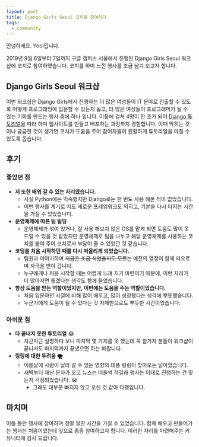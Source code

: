 ```yaml
---
layout: post
title: Django Girls Seoul 코치로 참여하다
tags:
  - community
---
```


안녕하세요. Yool입니다.

2019년 9월 6일부터 7일까지 구글 캠퍼스 서울에서 진행된 Django Girls Seoul 워크샵에 코치로 참여하였습니다. 코치를 하며 느낀 행사를 조금 남겨 보고자 합니다.

## Django Girls Seoul 워크샵

이번 워크샵은 Django Girls에서 진행하는 더 많은 여성들이 IT 분야로 진출할 수 있도록 어떻게 프로그래밍에 입문할 수 있는지 돕고, 더 많은 여성들이 프로그래머가 될 수 있는 기회를 만드는 행사 중에 하나 입니다. 이틀에 걸쳐 4명이 한 조가 되어 [Django 튜토리얼](https://tutorial.djangogirls.org/ko/)을 따라 하며 웹사이트를 만들고 배포하는 과정까지 경험합니다. 이때 막히는 것이나 궁금한 것이 생기면 코치가 도움을 주어 참여자들이 원활하게 튜토리얼을 마칠 수 있도록 돕습니다.

## 후기

### 좋았던 점

- **저 또한 배워 갈 수 있는 자리였습니다.**
    - 사실 Python에는 익숙했지만 Django로는 한 번도 사용 해본 적이 없었습니다.
    - 이번 행사를 계기로 저도 새로운 프레임워크도 익히고, 기본을 다시 다지는 시간을 가질 수 있었습니다.
- **운영체제에 따른 팀 빌딩**
    - 운영체제가 섞여 있거나, 잘 사용 해보지 않은 OS를 맡게 되면 도움도 많이 못 드릴 수 있을 것 같았지만 운영체제로 팀을 나누고 해당 운영체제를 사용하는 코치를 붙여 주어 코치로서 부담이 줄 수 있었던 것 같습니다.
- **코딩을 처음 시작하던 때를 다시 떠올리게 되었습니다.**
    - 팀원과 이야기하며 ~~지금은 조금 식었을지도 모르는~~  예전의 열정이 함께 떠오르며 자극을 받아 갑니다.
    - 누구에게나 처음 시작할 때는 어렵게 느껴 지기 마련이기 때문에, 이런 자리가 더 많아지면 좋겠다는 생각도 함께 들었습니다.
- **항상 도움을 받는 역할이었지만, 이번에는 도움을 주는 역할이었습니다.**
    - 처음 입문하던 시절에 비해 많이 배우고, 많이 성장했다는 생각에 뿌듯했습니다.
    - 누군가에게 도움이 될 수 있다는 것 자체만으로도 뿌듯한 시간이었습니다.

### 아쉬운 점

- **다 끝내지 못한 튜토리얼** 😂
    - 차근차근 설명하다 보니 마지막 몇 가지를 못 했는데 꼭 참가자 분들이 워크샵이 끝나서도 마지막까지 끝냈으면 하는 바랍니다.
- **링링에 대한 두려움 🌪**
    - 이튿날에 사람이 날라 갈 수 있는 영향의 태풍 링링이 찾아오는 날이었습니다.
    - 새벽부터 재난 문자가 오고 뉴스는 떠들썩 하길래 행사는 이대로 진행하는 건 맞는지 걱정되었습니다. 😭
        - 그래도 대부분 빠지지 않고 오신 것 같아 다행입니다.

## 마치며

이틀 동안 행사에 참여하며 정말 알찬 시간을 가질 수 있었습니다. 함께 배우고 만들어가는 행사는 처음이었는데 앞으로 종종 참여하고자 합니다. 이러한 자리를 마련해주는 커뮤니티에 감사 드립니다.